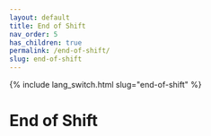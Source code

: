 ```yaml
---
layout: default
title: End of Shift
nav_order: 5
has_children: true
permalink: /end-of-shift/
slug: end-of-shift
---
```

{% include lang_switch.html slug="end-of-shift" %}
# End of Shift